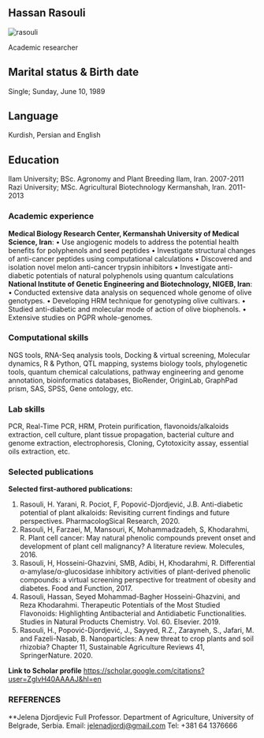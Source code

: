 ## Hassan Rasouli
![rasouli](https://user-images.githubusercontent.com/17006122/112389784-ef616f80-8d12-11eb-8a66-1e28e8527845.png)



Academic researcher
## Marital status & Birth date
Single; Sunday, June 10, 1989 
## Language
Kurdish, Persian and English
## Education
Ilam University; BSc. Agronomy and Plant Breeding	Ilam, Iran. 2007-2011
Razi University; MSc. Agricultural Biotechnology	Kermanshah, Iran. 2011-2013


### Academic experience 
**Medical Biology Research Center, Kermanshah University of Medical Science, Iran**:
•	Use angiogenic models to address the potential health benefits for polyphenols and seed peptides
•	Investigate structural changes of anti-cancer peptides using computational calculations
•	Discovered and isolation novel melon anti-cancer trypsin inhibitors
•	Investigate anti-diabetic potentials of natural polyphenols using quantum calculations
**National Institute of Genetic Engineering and Biotechnology, NIGEB, Iran**:
•	Conducted extensive data analysis on sequenced whole genome of olive genotypes.
•	Developing HRM technique for genotyping olive cultivars.
•	Studied anti-diabetic and molecular mode of action of olive biophenols.
•	Extensive studies on PGPR whole-genomes.

### Computational skills
NGS tools, RNA-Seq analysis tools, Docking & virtual screening, Molecular dynamics, R & Python, QTL mapping, systems biology tools, phylogenetic tools, quantum chemical calculations, pathway engineering and genome annotation, bioinformatics databases, BioRender, OriginLab, GraphPad prism, SAS, SPSS, Gene ontology, etc.
### Lab skills
PCR, Real-Time PCR, HRM, Protein purification, flavonoids/alkaloids extraction, cell culture, plant tissue propagation, bacterial culture and genome extraction, electrophoresis, Cloning, Cytotoxicity assay, essential oils extraction, etc. 

### Selected publications 
**Selected first-authored publications:**
1) Rasouli, H. Yarani, R. Pociot, F, Popović-Djordjević, J.B. Anti-diabetic potential of plant alkaloids: Revisiting current findings and future perspectives. PharmacologSical Research, 2020. 
2) Rasouli, H, Farzaei, M, Mansouri, K, Mohammadzadeh, S, Khodarahmi, R. Plant cell cancer: May natural phenolic compounds prevent onset and development of plant cell malignancy? A literature review. Molecules, 2016.
3) Rasouli, H, Hosseini-Ghazvini, SMB, Adibi, H, Khodarahmi, R. Differential α-amylase/α-glucosidase inhibitory activities of plant-derived phenolic compounds: a virtual screening perspective for treatment of obesity and diabetes. Food and Function, 2017. 
4) Rasouli, Hassan, Seyed Mohammad-Bagher Hosseini-Ghazvini, and Reza Khodarahmi. Therapeutic Potentials of the Most Studied Flavonoids: Highlighting Antibacterial and Antidiabetic Functionalities. Studies in Natural Products Chemistry. Vol. 60. Elsevier. 2019.  
5) Rasouli, H., Popović-Djordjević, J., Sayyed, R.Z., Zarayneh, S., Jafari, M. and Fazeli-Nasab, B. Nanoparticles: A new threat to crop plants and soil rhizobia? Chapter 11, Sustainable Agriculture Reviews 41, SpringerNature. 2020. 

**Link to Scholar profile**
https://scholar.google.com/citations?user=ZglvH40AAAAJ&hl=en

### REFERENCES
**Jelena Djordjevic
Full Professor.
Department of Agriculture, University of Belgrade, Serbia. 
Email: jelenadjordj@gmail.com
Tel: +381 64 1376666

